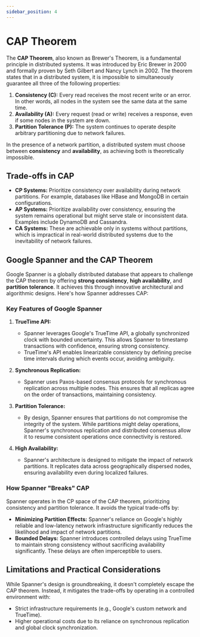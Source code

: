 ```yaml
---
sidebar_position: 4
---
```


# CAP Theorem

The **CAP Theorem**, also known as Brewer's Theorem, is a fundamental principle in distributed systems. It was introduced by Eric Brewer in 2000 and formally proven by Seth Gilbert and Nancy Lynch in 2002. The theorem states that in a distributed system, it is impossible to simultaneously guarantee all three of the following properties:

1.  **Consistency (C):** Every read receives the most recent write or an error. In other words, all nodes in the system see the same data at the same time.
2.  **Availability (A):** Every request (read or write) receives a response, even if some nodes in the system are down.
3.  **Partition Tolerance (P):** The system continues to operate despite arbitrary partitioning due to network failures.

In the presence of a network partition, a distributed system must choose between **consistency** and **availability**, as achieving both is theoretically impossible.

## Trade-offs in CAP

- **CP Systems:** Prioritize consistency over availability during network partitions. For example, databases like HBase and MongoDB in certain configurations.
- **AP Systems:** Prioritize availability over consistency, ensuring the system remains operational but might serve stale or inconsistent data. Examples include DynamoDB and Cassandra.
- **CA Systems:** These are achievable only in systems without partitions, which is impractical in real-world distributed systems due to the inevitability of network failures.

## Google Spanner and the CAP Theorem

Google Spanner is a globally distributed database that appears to challenge the CAP theorem by offering **strong consistency**, **high availability**, and **partition tolerance**. It achieves this through innovative architectural and algorithmic designs. Here's how Spanner addresses CAP:

### Key Features of Google Spanner

1.  **TrueTime API:**

    - Spanner leverages Google's TrueTime API, a globally synchronized clock with bounded uncertainty. This allows Spanner to timestamp transactions with confidence, ensuring strong consistency.
    - TrueTime's API enables linearizable consistency by defining precise time intervals during which events occur, avoiding ambiguity.

2.  **Synchronous Replication:**

    - Spanner uses Paxos-based consensus protocols for synchronous replication across multiple nodes. This ensures that all replicas agree on the order of transactions, maintaining consistency.

3.  **Partition Tolerance:**

    - By design, Spanner ensures that partitions do not compromise the integrity of the system. While partitions might delay operations, Spanner's synchronous replication and distributed consensus allow it to resume consistent operations once connectivity is restored.

4.  **High Availability:**

    - Spanner's architecture is designed to mitigate the impact of network partitions. It replicates data across geographically dispersed nodes, ensuring availability even during localized failures.

### How Spanner "Breaks" CAP

Spanner operates in the CP space of the CAP theorem, prioritizing consistency and partition tolerance. It avoids the typical trade-offs by:

- **Minimizing Partition Effects:** Spanner's reliance on Google's highly reliable and low-latency network infrastructure significantly reduces the likelihood and impact of network partitions.
- **Bounded Delays:** Spanner introduces controlled delays using TrueTime to maintain strong consistency without sacrificing availability significantly. These delays are often imperceptible to users.

## Limitations and Practical Considerations

While Spanner's design is groundbreaking, it doesn't completely escape the CAP theorem. Instead, it mitigates the trade-offs by operating in a controlled environment with:

- Strict infrastructure requirements (e.g., Google's custom network and TrueTime).
- Higher operational costs due to its reliance on synchronous replication and global clock synchronization.
